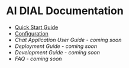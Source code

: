 # AI DIAL Documentation

* [Quick Start Guide](https://github.com/epam/ai-dial/blob/documentation/quick-start.md)
* [Configuration](#)
* *Chat Application User Guide  - coming soon*
* *Deployment Guide - coming soon*
* *Development Guide - coming soon*
* *FAQ  - coming soon*
